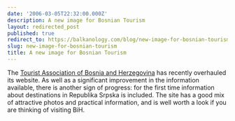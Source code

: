 ```yaml
---
date: '2006-03-05T22:32:00.000Z'
description: A new image for Bosnian Tourism
layout: redirected_post
published: true
redirect_to: https://balkanology.com/blog/new-image-for-bosnian-tourism/
slug: new-image-for-bosnian-tourism
title: A new image for Bosnian Tourism
---
```


The <a href="http://www.bhtourism.ba/eng/">Tourist Association of Bosnia and Herzegovina</a> has recently overhauled its website. As well as a significant improvement in the information available, there is another sign of progress: for the first time information about destinations in Republika Srpska is included. The site has a good mix of attractive photos and practical information, and is well worth a look if you are thinking of visiting BiH.